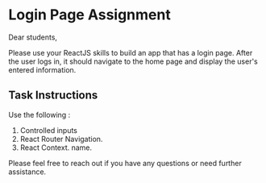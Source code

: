 # Login Page Assignment

Dear students,

Please use your ReactJS skills to build an app that has a login page. After the user logs in, it should navigate to the home page and display the user's entered information.

## Task Instructions

Use the following :

1. Controlled inputs
2. React Router Navigation.
3. React Context.
   name.

Please feel free to reach out if you have any questions or need further assistance.
